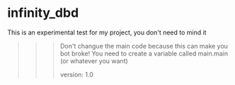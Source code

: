 # infinity_dbd

This is an experimental test for my project, you don't need to mind it

>>> Don't changue the main code because this can make you bot broke!
>>> You need to create a variable called main.main (or whatever you want)
>>>
>>> version: 1.0
